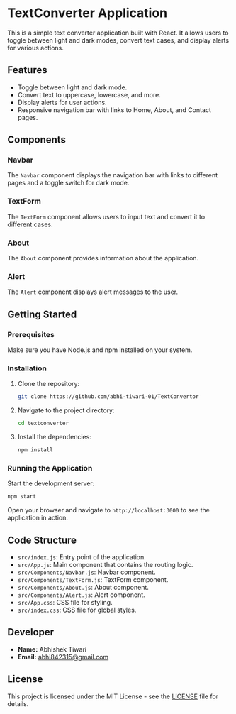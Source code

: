 # TextConverter Application

This is a simple text converter application built with React. It allows users to toggle between light and dark modes, convert text cases, and display alerts for various actions.

## Features

- Toggle between light and dark mode.
- Convert text to uppercase, lowercase, and more.
- Display alerts for user actions.
- Responsive navigation bar with links to Home, About, and Contact pages.

## Components

### Navbar
The `Navbar` component displays the navigation bar with links to different pages and a toggle switch for dark mode.

### TextForm
The `TextForm` component allows users to input text and convert it to different cases.

### About
The `About` component provides information about the application.

### Alert
The `Alert` component displays alert messages to the user.

## Getting Started

### Prerequisites

Make sure you have Node.js and npm installed on your system.

### Installation

1. Clone the repository:

   ```sh
   git clone https://github.com/abhi-tiwari-01/TextConvertor
   ```

2. Navigate to the project directory:

   ```sh
   cd textconverter
   ```

3. Install the dependencies:

   ```sh
   npm install
   ```

### Running the Application

Start the development server:

```sh
npm start
```

Open your browser and navigate to `http://localhost:3000` to see the application in action.

## Code Structure

- `src/index.js`: Entry point of the application.
- `src/App.js`: Main component that contains the routing logic.
- `src/Components/Navbar.js`: Navbar component.
- `src/Components/TextForm.js`: TextForm component.
- `src/Components/About.js`: About component.
- `src/Components/Alert.js`: Alert component.
- `src/App.css`: CSS file for styling.
- `src/index.css`: CSS file for global styles.

## Developer

- **Name:** Abhishek Tiwari
- **Email:** abhi842315@gmail.com

## License

This project is licensed under the MIT License - see the [LICENSE](LICENSE) file for details.
